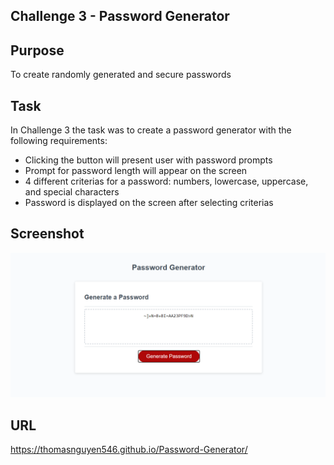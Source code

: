 ## Challenge 3 - Password Generator

## Purpose

To create randomly generated and secure passwords

## Task
In Challenge 3 the task was to create a password generator with the following requirements:
- Clicking the button will present user with password prompts
- Prompt for password length will appear on the screen
- 4 different criterias for a password: numbers, lowercase, uppercase, and special characters
- Password is displayed on the screen after selecting criterias

## Screenshot
![](Assets\screenshot1.png)

## URL
https://thomasnguyen546.github.io/Password-Generator/
